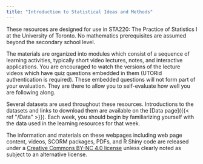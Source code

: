 ```yaml
---
title: "Introduction to Statistical Ideas and Methods"
---
```


These resources are designed for use in STA220: The Practice of Statistics I at the University of Toronto. No mathematics prerequisites are assumed beyond the secondary school level.

The materials are organized into modules which consist of a sequence of learning activities, typically short video lectures, notes, and interactive applications.  You are encouraged to watch the versions of the lecture videos which have quiz questions embedded in them (UTORid authentication is required). These embedded questions will not form part of your evaluation. They are there to allow you to self-evaluate how well you are following along.

Several datasets are used throughout these resources. Introductions to the datasets and links to download them are available on the [Data page]({{< ref "/Data" >}}). Each week, you should begin by familiarizing yourself with the data used in the learning resources for that week.

The information and materials on these webpages including web page content, videos, SCORM packages, PDFs, and R Shiny code are released under a [Creative Commons BY-NC 4.0 license](http://creativecommons.org/licenses/by-nc/4.0/) unless clearly noted as subject to an alternative license.
